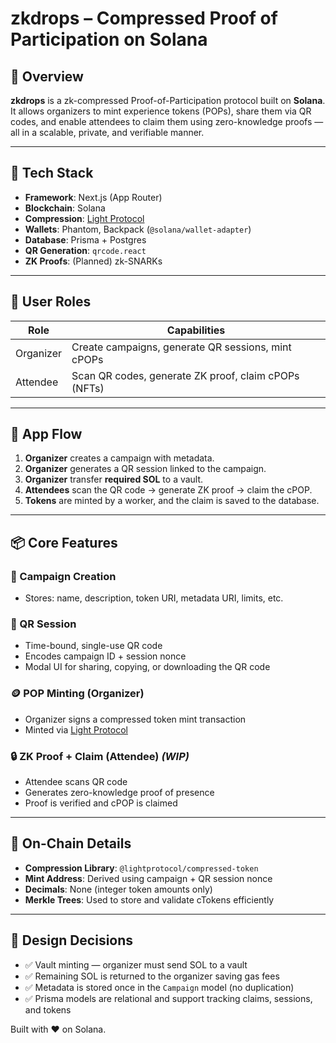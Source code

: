 # zkdrops – Compressed Proof of Participation on Solana

## 🧩 Overview

**zkdrops** is a zk-compressed Proof-of-Participation protocol built on **Solana**.  
It allows organizers to mint experience tokens (POPs), share them via QR codes, and enable attendees to claim them using zero-knowledge proofs — all in a scalable, private, and verifiable manner.

---

## 🔨 Tech Stack

- **Framework**: Next.js (App Router)
- **Blockchain**: Solana
- **Compression**: [Light Protocol](https://docs.lightprotocol.com/)
- **Wallets**: Phantom, Backpack (`@solana/wallet-adapter`)
- **Database**: Prisma + Postgres
- **QR Generation**: `qrcode.react`
- **ZK Proofs**: (Planned) zk-SNARKs

---

## 👤 User Roles

| Role      | Capabilities                                         |
| --------- | ---------------------------------------------------- |
| Organizer | Create campaigns, generate QR sessions, mint cPOPs   |
| Attendee  | Scan QR codes, generate ZK proof, claim cPOPs (NFTs) |

---

## 🧭 App Flow

1. **Organizer** creates a campaign with metadata.
2. **Organizer** generates a QR session linked to the campaign.
3. **Organizer** transfer **required SOL** to a vault.
4. **Attendees** scan the QR code → generate ZK proof → claim the cPOP.
5. **Tokens** are minted by a worker, and the claim is saved to the database.

---

## 📦 Core Features

### 🎯 Campaign Creation

- Stores: name, description, token URI, metadata URI, limits, etc.

### 🧾 QR Session

- Time-bound, single-use QR code
- Encodes campaign ID + session nonce
- Modal UI for sharing, copying, or downloading the QR code

### 🪙 POP Minting (Organizer)

- Organizer signs a compressed token mint transaction
- Minted via [Light Protocol](https://docs.lightprotocol.io)

### 🔒 ZK Proof + Claim (Attendee) _(WIP)_

- Attendee scans QR code
- Generates zero-knowledge proof of presence
- Proof is verified and cPOP is claimed

---

## 🔗 On-Chain Details

- **Compression Library**: `@lightprotocol/compressed-token`
- **Mint Address**: Derived using campaign + QR session nonce
- **Decimals**: None (integer token amounts only)
- **Merkle Trees**: Used to store and validate cTokens efficiently

---

## 🧠 Design Decisions

- ✅ Vault minting — organizer must send SOL to a vault
- ✅ Remaining SOL is returned to the organizer saving gas fees
- ✅ Metadata is stored once in the `Campaign` model (no duplication)
- ✅ Prisma models are relational and support tracking claims, sessions, and tokens

Built with ❤️ on Solana.
